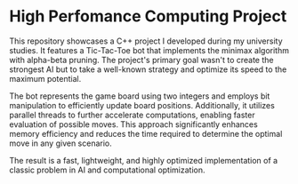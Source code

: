# High Perfomance Computing Project
This repository showcases a C++ project I developed during my university studies. It features a Tic-Tac-Toe bot that implements the minimax algorithm with alpha-beta pruning. The project's primary goal wasn't to create the strongest AI but to take a well-known strategy and optimize its speed to the maximum potential.

The bot represents the game board using two integers and employs bit manipulation to efficiently update board positions. Additionally, it utilizes parallel threads to further accelerate computations, enabling faster evaluation of possible moves. This approach significantly enhances memory efficiency and reduces the time required to determine the optimal move in any given scenario.

The result is a fast, lightweight, and highly optimized implementation of a classic problem in AI and computational optimization.
